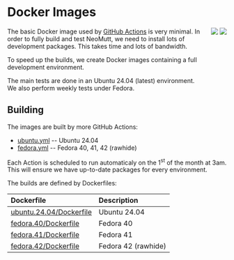 # Docker Images

<div style="float: right;">
<a href="https://github.com/neomutt/docker/actions/workflows/ubuntu.yml"><img src="https://github.com/neomutt/docker/actions/workflows/ubuntu.yml/badge.svg" /></a>
<a href="https://github.com/neomutt/docker/actions/workflows/fedora.yml"><img src="https://github.com/neomutt/docker/actions/workflows/fedora.yml/badge.svg" /></a>
</div>

The basic Docker image used by [GitHub Actions](https://docs.github.com/en/actions)
is very minimal.  In order to fully build and test NeoMutt, we need to install
lots of development packages.  This takes time and lots of bandwidth.

To speed up the builds, we create Docker images containing a full development
environment.

The main tests are done in an Ubuntu 24.04 (latest) environment.  
We also perform weekly tests under Fedora.

## Building

The images are built by more GitHub Actions:

- [ubuntu.yml](.github/workflows/ubuntu.yml) -- Ubuntu 24.04
- [fedora.yml](.github/workflows/fedora.yml) -- Fedora 40, 41, 42 (rawhide)

Each Action is scheduled to run automaticaly on the 1<sup>st</sup> of the month at 3am.  
This will ensure we have up-to-date packages for every environment.

The builds are defined by Dockerfiles:

| Dockerfile                                         | Description         |
| :------------------------------------------------- | :------------------ |
| [ubuntu.24.04/Dockerfile](ubuntu.24.04/Dockerfile) | Ubuntu 24.04        |
| [fedora.40/Dockerfile](fedora.40/Dockerfile)       | Fedora 40           |
| [fedora.41/Dockerfile](fedora.41/Dockerfile)       | Fedora 41           |
| [fedora.42/Dockerfile](fedora.42/Dockerfile)       | Fedora 42 (rawhide) |

